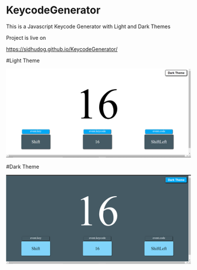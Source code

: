 # KeycodeGenerator

This is a Javascript  Keycode Generator with Light and Dark Themes

Project is live on 

https://sidhudog.github.io/KeycodeGenerator/


#Light Theme

![Light](Light.png)

#Dark Theme

![Dark](Dark.png)

